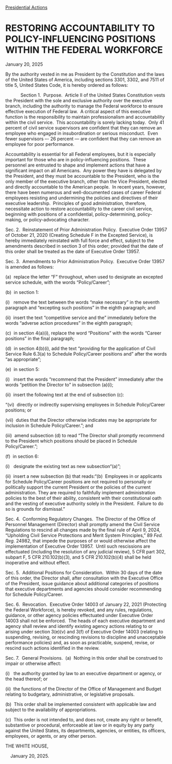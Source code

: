 [Presidential Actions](https://www.whitehouse.gov/presidential-actions/)

# 					RESTORING ACCOUNTABILITY TO POLICY-INFLUENCING POSITIONS WITHIN THE FEDERAL WORKFORCE				

January 20, 2025

By the authority vested in me as President by the Constitution and the laws of the United States of America, including sections 3301, 3302, and 7511 of title 5, United States Code, it is hereby ordered as follows:

            Section 1.  Purpose.  Article II of the United States Constitution vests the President with the sole and exclusive authority over the executive branch, including the authority to manage the Federal workforce to ensure effective execution of Federal law.  A critical aspect of this executive function is the responsibility to maintain professionalism and accountability within the civil service.  This accountability is sorely lacking today.  Only 41 percent of civil service supervisors are confident that they can remove an employee who engaged in insubordination or serious misconduct.  Even fewer supervisors –- 26 percent — are confident that they can remove an employee for poor performance.

Accountability is essential for all Federal employees, but it is especially important for those who are in policy-influencing positions.  These personnel are entrusted to shape and implement actions that have a significant impact on all Americans.  Any power they have is delegated by the President, and they must be accountable to the President, who is the only member of the executive branch, other than the Vice President, elected and directly accountable to the American people.  In recent years, however, there have been numerous and well-documented cases of career Federal employees resisting and undermining the policies and directives of their executive leadership.  Principles of good administration, therefore, necessitate action to restore accountability to the career civil service, beginning with positions of a confidential, policy-determining, policy-making, or policy-advocating character.

Sec. 2.  Reinstatement of Prior Administration Policy.  Executive Order 13957 of October 21, 2020 (Creating Schedule F in the Excepted Service), is hereby immediately reinstated with full force and effect, subject to the amendments described in section 3 of this order; provided that the date of this order shall be treated as the date of Executive Order 13957.

Sec. 3.  Amendments to Prior Administration Policy.  Executive Order 13957 is amended as follows:

(a)  replace the letter “F” throughout, when used to designate an excepted service schedule, with the words “Policy/Career”;

(b)  in section 1:

(i)   remove the text between the words “make necessary” in the seventh paragraph and “excepting such positions” in the eighth paragraph; and

(ii)  insert the text “competitive service and the” immediately before the words “adverse action procedures” in the eighth paragraph;

(c)  in section 4(a)(i), replace the word “Positions” with the words “Career positions” in the final paragraph;

(d)  in section 4(b)(i), add the text “providing for the application of Civil Service Rule 6.3(a) to Schedule Policy/Career positions and” after the words “as appropriate”;

(e)  in section 5:

(i)   insert the words “recommend that the President” immediately after the words “petition the Director to” in subsection (a)(i);

(ii)  insert the following text at the end of subsection (c):

“(vi)  directly or indirectly supervising employees in Schedule Policy/Career positions; or

(vii)  duties that the Director otherwise indicates may be appropriate for inclusion in Schedule Policy/Career.”; and

(iii)  amend subsection (d) to read “The Director shall promptly recommend to the President which positions should be placed in Schedule Policy/Career.”;

(f)  in section 6:

(i)   designate the existing text as new subsection“(a)”;

(ii)  insert a new subsection (b) that reads:“(b)  Employees in or applicants for Schedule Policy/Career positions are not required to personally or politically support the current President or the policies of the current administration. They are required to faithfully implement administration policies to the best of their ability, consistent with their constitutional oath and the vesting of executive authority solely in the President.  Failure to do so is grounds for dismissal.”

Sec. 4.  Conforming Regulatory Changes.  The Director of the Office of Personnel Management (Director) shall promptly amend the Civil Service Regulations to rescind all changes made by the final rule of April 9, 2024, “Upholding Civil Service Protections and Merit System Principles,” 89 *Fed. Reg.* 24982, that impede the purposes of or would otherwise affect the implementation of Executive Order 13957.  Until such rescissions are effectuated (including the resolution of any judicial review), 5 CFR part 302, subpart F, 5 CFR 210.102(b)(3), and 5 CFR 210.102(b)(4) shall be held inoperative and without effect.

Sec. 5.  Additional Positions for Consideration.  Within 30 days of the date of this order, the Director shall, after consultation with the Executive Office of the President, issue guidance about additional categories of positions that executive departments and agencies should consider recommending for Schedule Policy/Career.

Sec. 6.  Revocation.  Executive Order 14003 of January 22, 2021 (Protecting the Federal Workforce), is hereby revoked, and any rules, regulations, guidance, or other agency policies effectuated under Executive Order 14003 shall not be enforced.  The heads of each executive department and agency shall review and identify existing agency actions relating to or arising under section 3(e)(v) and 3(f) of Executive Order 14003 (relating to suspending, revising, or rescinding revisions to discipline and unacceptable performance policies) and, as soon as practicable, suspend, revise, or rescind such actions identified in the review.

Sec. 7.  General Provisions.  (a)  Nothing in this order shall be construed to impair or otherwise affect:

(i)   the authority granted by law to an executive department or agency, or the head thereof; or

(ii)  the functions of the Director of the Office of Management and Budget relating to budgetary, administrative, or legislative proposals.

(b)  This order shall be implemented consistent with applicable law and subject to the availability of appropriations.

(c)  This order is not intended to, and does not, create any right or benefit, substantive or procedural, enforceable at law or in equity by any party against the United States, its departments, agencies, or entities, its officers, employees, or agents, or any other person.

THE WHITE HOUSE,

    January 20, 2025.

